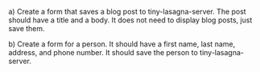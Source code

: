a) Create a form that saves a blog post to tiny-lasagna-server. The post should have a title and a body. It does not need to display blog posts, just save them.

b) Create a form for a person. It should have a first name, last name, address, and phone number. It should save the person to tiny-lasagna-server.
